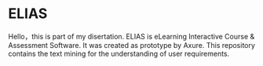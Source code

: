 # ELIAS
Hello，this is part of my disertation. ELIAS is eLearning Interactive Course & Assessment Software.
It was created as prototype by Axure. This repository contains the text mining for the understanding of user requirements.
